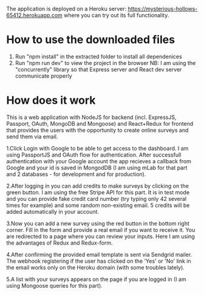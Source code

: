 The application is deployed on a Heroku server: https://mysterious-hollows-65412.herokuapp.com where you can try out its full functionality.

# How to use the downloaded files

1) Run "npm install" in the extracted folder to install all dependenices
2) Run "npm run dev" to view the project in the browser 
NB: I am using the "concurrently" library so that Express server and React dev server communicate properly

# How does it work

This is a web application with NodeJS for backend (incl. ExpressJS, Passport, OAuth, MongoDB and Mongoose) and React+Redux for frontend that provides the users with the opportunity to create online surveys and send them via email.

1.Click Login with Google to be able to get access to the dashboard. I am using PassportJS and OAuth flow for authentication. After successfull authentication with your Google account the app recieves a callback from Google and your id is saved in MongodDB (I am using mLab for that part and 2 databases - for development and for production).

2.After logging in you can add credits to make surveys by clicking on the green button. I am using the free Stripe API for this part. It is in test mode and you can provide fake credit card number (try typing only 42 several times for example) and some random non-existing email. 5 credits will be added automatically in your account.

3.Now you can add a new survey using the red button in the bottom right corner. Fill in the form and provide a real email if you want to receive it. You are redirected to a page where you can review your inputs. Here I am using the advantages of Redux and Redux-form. 

4.After confirming the provided email template is sent via Sendgrid mailer. The webhook registering if the user has clicked on the 'Yes' or 'No' link in the email works only on the Heroku domain (with some troubles lately).

5.A list with your surveys appears on the page if you are logged in (I am using Mongoose queries for this part).

